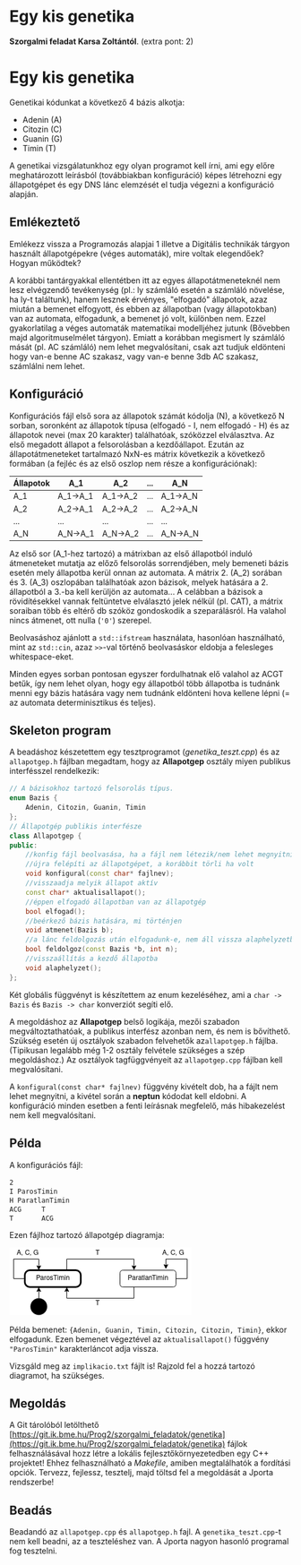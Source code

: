 # Egy kis genetika
**Szorgalmi feladat Karsa Zoltántól**. (extra pont: 2)

# Egy kis genetika

Genetikai kódunkat a következő 4 bázis alkotja: 
 * Adenin (A)
 * Citozin (C)
 * Guanin (G)
 * Timin (T)

A genetikai vizsgálatunkhoz egy olyan programot kell írni, ami egy előre meghatározott leírásból (továbbiakban konfiguráció) képes létrehozni egy állapotgépet és egy DNS lánc elemzését el tudja végezni a konfiguráció alapján. 
## Emlékeztető
Emlékezz vissza a Programozás alapjai 1 illetve a Digitális technikák tárgyon használt állapotgépekre (véges automaták), mire voltak elegendőek? Hogyan működtek? 

A korábbi tantárgyakkal ellentétben itt az egyes állapotátmeneteknél nem lesz elvégzendő tevékenység (pl.: ly számláló esetén a számláló növelése, ha ly-t találtunk), hanem lesznek érvényes, "elfogadó" állapotok, azaz miután a bemenet elfogyott, és ebben az állapotban (vagy állapotokban) van az automata, elfogadunk, a bemenet jó volt, különben nem. Ezzel gyakorlatilag a véges automaták matematikai modelljéhez jutunk (Bővebben majd algoritmuselmélet tárgyon). Emiatt a korábban megismert ly számláló mását (pl. AC számláló) nem lehet megvalósítani, csak azt tudjuk eldönteni hogy van-e benne AC szakasz, vagy van-e benne 3db AC szakasz, számlálni nem lehet.

## Konfiguráció
Konfigurációs fájl első sora az állapotok számát kódolja (N), a következő N sorban, soronként az állapotok típusa (elfogadó - I, nem elfogadó - H) és az állapotok nevei (max 20 karakter) találhatóak, szóközzel elválasztva. Az első megadott állapot a felsorolásban a kezdőállapot. Ezután az állapotátmeneteket tartalmazó NxN-es mátrix következik a következő formában (a fejléc és az első oszlop nem része a konfigurációnak):

Állapotok | A_1 | A_2 | ... | A_N |
--- | --- | --- | --- |--- |
A_1 | A_1->A_1  | A_1->A_2 | ... | A_1->A_N |
A_2 | A_2->A_1  | A_2->A_2 | ... | A_2->A_N |
... | ...  | ... | ... | ... |
A_N | A_N->A_1  | A_N->A_2 | ... | A_N->A_N |

Az első sor (A_1-hez tartozó) a mátrixban az első állapotból induló átmeneteket mutatja az előző felsorolás sorrendjében, mely bemeneti bázis esetén mely állapotba kerül onnan az automata. A mátrix 2. (A_2) sorában és 3. (A_3) oszlopában találhatóak azon bázisok, melyek hatására a 2. állapotból a 3.-ba kell kerüljön az automata... A celábban a bázisok a rövidítésekkel vannak feltüntetve elválasztó jelek nélkül (pl. CAT), a mátrix soraiban több és eltérő db szóköz gondoskodik a szeparálásról. Ha valahol nincs átmenet, ott nulla (`'0'`) szerepel.

Beolvasáshoz ajánlott a `std::ifstream` használata, hasonlóan használható, mint az `std::cin`, azaz `>>`-val történő beolvasáskor eldobja a felesleges whitespace-eket.

Minden egyes sorban pontosan egyszer fordulhatnak elő valahol az ACGT betűk, így nem lehet olyan, hogy egy állapotból több állapotba is tudnánk menni egy bázis hatására vagy nem tudnánk eldönteni hova kellene lépni (= az automata determinisztikus és teljes).

## Skeleton program
A beadáshoz készetettem egy tesztprogramot (*genetika_teszt.cpp*) és az `allapotgep.h` fájlban megadtam, hogy az **Allapotgep** osztály miyen publikus interfésszel rendelkezik:
```c++
// A bázisokhoz tartozó felsorolás típus.
enum Bazis {
    Adenin, Citozin, Guanin, Timin
};
// Állapotgép publikis interfésze
class Allapotgep {
public:
    //konfig fájl beolvasása, ha a fájl nem létezik/nem lehet megnyitni eldobja a NEPTUN-kódot
    //újra felépíti az állapotgépet, a korábbit törli ha volt
    void konfigural(const char* fajlnev);
    //visszaadja melyik állapot aktív 
    const char* aktualisallapot();
    //éppen elfogadó állapotban van az állapotgép
    bool elfogad();
    //beérkező bázis hatására, mi történjen
    void atmenet(Bazis b);
    //a lánc feldolgozás után elfogadunk-e, nem áll vissza alaphelyzetbe
    bool feldolgoz(const Bazis *b, int n);
    //visszaállítás a kezdő állapotba
    void alaphelyzet();
};
```
Két globális függvényt is készítettem az enum kezeléséhez, ami a `char -> Bazis` és `Bazis -> char` konverziót segíti elő. 

A megoldáshoz az **Allapotgep** belső logikája, mezői szabadon megváltoztathatóak, a publikus interfész azonban nem, és nem is bővíthető. Szükség esetén új osztályok szabadon felvehetők az`allapotgep.h` fájlba. (Tipikusan legalább még 1-2 osztály felvétele szükséges a szép megoldáshoz.) Az osztályok tagfüggvényeit az `allapotgep.cpp` fájlban kell megvalósítani.


A `konfigural(const char* fajlnev)` függvény kivételt dob, ha a fájlt nem lehet megnyitni, a kivétel során a **neptun** kódodat kell eldobni.  A konfiguráció minden esetben a fenti leírásnak megfelelő, más hibakezelést nem kell megvalósítani.

## Példa
A konfigurációs fájl:
```
2
I ParosTimin
H ParatlanTimin
ACG     T
T       ACG
```
Ezen fájlhoz tartozó állapotgép diagramja:

![állapotgép](statechart.png) 

Példa bemenet: `{Adenin, Guanin, Timin, Citozin, Citozin, Timin}`, ekkor elfogadunk. Ezen bemenet végeztével az `aktualisallapot()` függvény `"ParosTimin"` karakterláncot adja vissza.

Vizsgáld meg az `implikacio.txt` fájlt is! Rajzold fel a hozzá tartozó diagramot, ha szükséges.

## Megoldás
A Git tárolóból letölthető [https://git.ik.bme.hu/Prog2/szorgalmi_feladatok/genetika](https://git.ik.bme.hu/Prog2/szorgalmi_feladatok/genetika)
fájlok felhasználásával hozz létre a lokális fejlesztőkörnyezetedben egy C++ projektet! Ehhez felhasználható a *Makefile*, amiben megtalálhatók a fordítási opciók. Tervezz, fejlessz, tesztelj, majd töltsd fel a megoldását a Jporta rendszerbe! 

## Beadás
Beadandó az `allapotgep.cpp` és `allapotgep.h` fajl. A `genetika_teszt.cpp`-t nem kell beadni, az a teszteléshez van. A Jporta nagyon hasonló programal fog tesztelni.